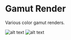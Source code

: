 # Gamut Render

Various color gamut renders.

![alt text](https://github.com/allanschottler/Gamut-Render/master/data/Screenshot-Untitled-Window-4.png)
![alt text](https://github.com/allanschottler/Gamut-Render/master/data/Screenshot-Untitled-Window-2.png)
